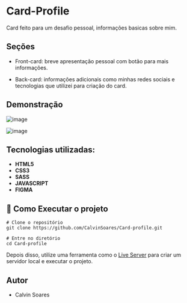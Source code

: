 

# Card-Profile

Card feito para um desafio pessoal, informações basicas sobre mim.

## Seções

* Front-card: breve apresentação pessoal com botão para mais informações.

* Back-card: informações adicionais como minhas redes sociais e tecnologias que utilizei para criação do card.

## Demonstração 

![image](https://github.com/CalvinSoares/Card-profile/assets/99036067/8b1616cc-2739-46b8-b8f4-c78cfa69caa8)

![image](https://github.com/CalvinSoares/Card-profile/assets/99036067/5434c1d2-9755-4568-82d8-ef3b4acf7596)

## Tecnologias utilizadas: 

* **HTML5**
* **CSS3**
* **SASS**
* **JAVASCRIPT**
* **FIGMA**
## 🔧 Como Executar o projeto

```
# Clone o repositório
git clone https://github.com/CalvinSoares/Card-profile.git

# Entre no diretório
cd Card-profile

```
Depois disso, utilize uma ferramenta como o [Live Server](https://marketplace.visualstudio.com/items?itemName=ritwickdey.LiveServer) para criar um servidor local e executar o projeto.

## Autor

* Calvin Soares





